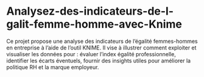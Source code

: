 # Analysez-des-indicateurs-de-l-galit-femme-homme-avec-Knime
Ce projet propose une analyse des indicateurs de l’égalité femmes-hommes en entreprise à l’aide de l’outil KNIME. Il vise à illustrer comment exploiter et visualiser les données pour :  évaluer l’index égalité professionnelle,  identifier les écarts éventuels,  fournir des insights utiles pour améliorer la politique RH et la marque employeur.
